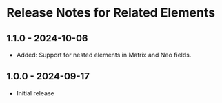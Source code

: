 # Release Notes for Related Elements

## 1.1.0 - 2024-10-06
- Added: Support for nested elements in Matrix and Neo fields.

## 1.0.0 - 2024-09-17
- Initial release
